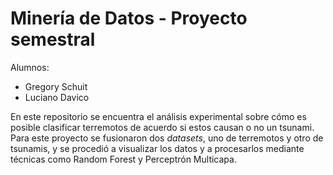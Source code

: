 # Minería de Datos - Proyecto semestral

Alumnos: 
- Gregory Schuit
- Luciano Davico

En este repositorio se encuentra el análisis experimental sobre cómo es posible clasificar terremotos de acuerdo si estos causan o no un tsunami. Para este proyecto se fusionaron dos _datasets_, uno de terremotos y otro de tsunamis, y se procedió a visualizar los datos y a procesarlos mediante técnicas como Random Forest y Perceptrón Multicapa.


